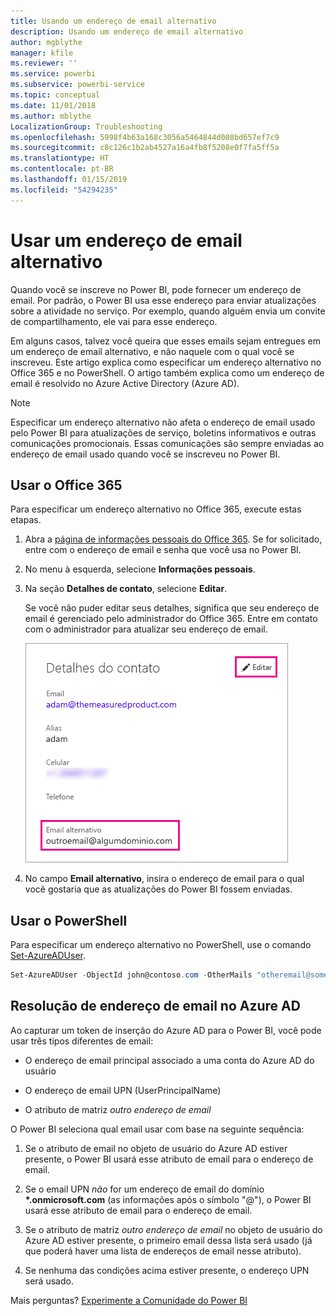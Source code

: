 ```yaml
---
title: Usando um endereço de email alternativo
description: Usando um endereço de email alternativo
author: mgblythe
manager: kfile
ms.reviewer: ''
ms.service: powerbi
ms.subservice: powerbi-service
ms.topic: conceptual
ms.date: 11/01/2018
ms.author: mblythe
LocalizationGroup: Troubleshooting
ms.openlocfilehash: 5998f4b63a168c3056a5464844d008bd657ef7c9
ms.sourcegitcommit: c8c126c1b2ab4527a16a4fb8f5208e0f7fa5ff5a
ms.translationtype: HT
ms.contentlocale: pt-BR
ms.lasthandoff: 01/15/2019
ms.locfileid: "54294235"
---
```

# <a name="using-an-alternate-email-address"></a>Usar um endereço de email alternativo

Quando você se inscreve no Power BI, pode fornecer um endereço de email. Por padrão, o Power BI usa esse endereço para enviar atualizações sobre a atividade no serviço. Por exemplo, quando alguém envia um convite de compartilhamento, ele vai para esse endereço.

Em alguns casos, talvez você queira que esses emails sejam entregues em um endereço de email alternativo, e não naquele com o qual você se inscreveu. Este artigo explica como especificar um endereço alternativo no Office 365 e no PowerShell. O artigo também explica como um endereço de email é resolvido no Azure Active Directory (Azure AD).

> [!NOTE]
> Especificar um endereço alternativo não afeta o endereço de email usado pelo Power BI para atualizações de serviço, boletins informativos e outras comunicações promocionais.  Essas comunicações são sempre enviadas ao endereço de email usado quando você se inscreveu no Power BI.

## <a name="use-office-365"></a>Usar o Office 365

Para especificar um endereço alternativo no Office 365, execute estas etapas.

1. Abra a [página de informações pessoais do Office 365](https://portal.office.com/account/#personalinfo). Se for solicitado, entre com o endereço de email e senha que você usa no Power BI.

1. No menu à esquerda, selecione **Informações pessoais**.

1. Na seção **Detalhes de contato**, selecione **Editar**.

    Se você não puder editar seus detalhes, significa que seu endereço de email é gerenciado pelo administrador do Office 365. Entre em contato com o administrador para atualizar seu endereço de email.

    ![Detalhes de contato](media/service-admin-alternate-email-address-for-power-bi/contact-details.png)

1. No campo **Email alternativo**, insira o endereço de email para o qual você gostaria que as atualizações do Power BI fossem enviadas.

## <a name="use-powershell"></a>Usar o PowerShell

Para especificar um endereço alternativo no PowerShell, use o comando [Set-AzureADUser](/powershell/module/azuread/set-azureaduser/).

```powershell
Set-AzureADUser -ObjectId john@contoso.com -OtherMails "otheremail@somedomain.com"
```

## <a name="email-address-resolution-in-azure-ad"></a>Resolução de endereço de email no Azure AD

Ao capturar um token de inserção do Azure AD para o Power BI, você pode usar três tipos diferentes de email:

* O endereço de email principal associado a uma conta do Azure AD do usuário

* O endereço de email UPN (UserPrincipalName)

* O atributo de matriz *outro endereço de email*

O Power BI seleciona qual email usar com base na seguinte sequência:

1. Se o atributo de email no objeto de usuário do Azure AD estiver presente, o Power BI usará esse atributo de email para o endereço de email.

1. Se o email UPN *não* for um endereço de email do domínio **\*.onmicrosoft.com** (as informações após o símbolo "\@"), o Power BI usará esse atributo de email para o endereço de email.

1. Se o atributo de matriz *outro endereço de email* no objeto de usuário do Azure AD estiver presente, o primeiro email dessa lista será usado (já que poderá haver uma lista de endereços de email nesse atributo).

1. Se nenhuma das condições acima estiver presente, o endereço UPN será usado.

Mais perguntas? [Experimente a Comunidade do Power BI](http://community.powerbi.com/)

